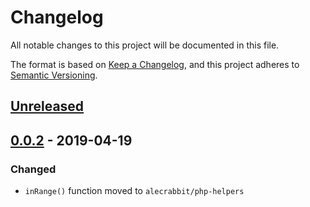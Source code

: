 # Changelog
All notable changes to this project will be documented in this file.

The format is based on [Keep a Changelog](https://keepachangelog.com/en/1.0.0/),
and this project adheres to [Semantic Versioning](https://semver.org/spec/v2.0.0.html).


## [Unreleased]

## [0.0.2] - 2019-04-19
### Changed
 - `inRange()` function moved to `alecrabbit/php-helpers`


[Unreleased]: https://github.com/alecrabbit/php-cli-tools/compare/0.0.2...HEAD
[0.0.2]: https://github.com/alecrabbit/php-cli-tools/compare/0.0.0...0.0.2

